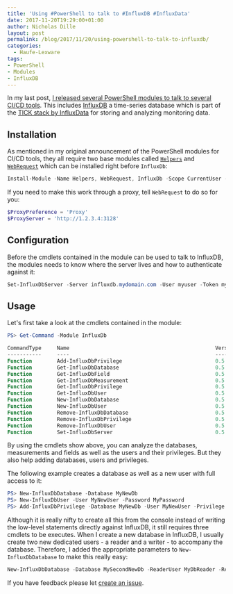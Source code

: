 ```yaml
---
title: 'Using #PowerShell to talk to #InfluxDB #InfluxData'
date: 2017-11-20T19:29:00+01:00
author: Nicholas Dille
layout: post
permalink: /blog/2017/11/20/using-powershell-to-talk-to-influxdb/
categories:
  - Haufe-Lexware
tags:
- PowerShell
- Modules
- InfluxDB
---
```

In my last post, [I released several PowerShell modules to talk to several CI/CD tools](/blog/2017/11/15/gui-no-more-powershell-modules-for-several-ci-cd-tools/). This includes [InfluxDB](https://www.influxdata.com/time-series-platform/influxdb/) a time-series database which is part of the [TICK stack by InfluxData](https://www.influxdata.com/) for storing and analyzing monitoring data.<!--more-->

## Installation

As mentioned in my original announcement of the PowerShell modules for CI/CD tools, they all require two base modules called [`Helpers`](https://github.com/nicholasdille/PowerShell-Helpers) and [`WebRequest`](https://github.com/nicholasdille/PowerShell-WebRequest) which can be installed right before `InfluxDb`:

```powershell
Install-Module -Name Helpers, WebRequest, InfluxDb -Scope CurrentUser -AllowClobber
```

If you need to make this work through a proxy, tell `WebRequest` to do so for you:

```powershell
$ProxyPreference = 'Proxy'
$ProxyServer = 'http://1.2.3.4:3128'
```

## Configuration

Before the cmdlets contained in the module can be used to talk to InfluxDB, the modules needs to know where the server lives and how to authenticate against it:

```powershell
Set-InfluxDbServer -Server influxdb.mydomain.com -User myuser -Token mytoken
```

## Usage

Let's first take a look at the cmdlets contained in the module:

```powershell
PS> Get-Command -Module InfluxDb

CommandType     Name                                               Version    Source
-----------     ----                                               -------    ------
Function        Add-InfluxDbPrivilege                              0.5.14     InfluxDb
Function        Get-InfluxDbDatabase                               0.5.14     InfluxDb
Function        Get-InfluxDbField                                  0.5.14     InfluxDb
Function        Get-InfluxDbMeasurement                            0.5.14     InfluxDb
Function        Get-InfluxDbPrivilege                              0.5.14     InfluxDb
Function        Get-InfluxDbUser                                   0.5.14     InfluxDb
Function        New-InfluxDbDatabase                               0.5.14     InfluxDb
Function        New-InfluxDbUser                                   0.5.14     InfluxDb
Function        Remove-InfluxDbDatabase                            0.5.14     InfluxDb
Function        Remove-InfluxDbPrivilege                           0.5.14     InfluxDb
Function        Remove-InfluxDbUser                                0.5.14     InfluxDb
Function        Set-InfluxDbServer                                 0.5.14     InfluxDb
```

By using the cmdlets show above, you can analyze the databases, measurements and fields as well as the users and their privileges. But they also help adding databases, users and privileges.

The following example creates a database as well as a new user with full access to it:

```powershell
PS> New-InfluxDbDatabase -Database MyNewDb
PS> New-InfluxDbUser -User MyNewUser -Password MyPassword
PS> Add-InfluxDbPrivilege -Database MyNewDb -User MyNewUser -Privilege All
```

Although it is really nifty to create all this from the console instead of writing the low-level statements directly against InfluxDB, it still requires three cmdlets to be executes. When I create a new database in InfluxDB, I usually create two new dedicated users - a reader and a writer - to accompany the database. Therefore, I added the appropriate parameters to `New-InfluxDbDatabase` to make this really easy:

```powershell
New-InfluxDbDatabase -Database MySecondNewDb -ReaderUser MyDbReader -ReaderPassword MyReadPw -WriterUser MyDbWriter -WriterPassword MyWritePw
```

If you have feedback please let [create an issue](https://github.com/nicholasdille/PowerShell-InfluxDb/issues).